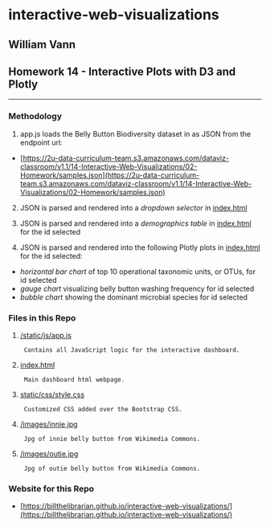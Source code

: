 # **interactive-web-visualizations**

## William Vann
## Homework 14 - **Interactive Plots with D3 and Plotly**
<hr>


### **Methodology**



1. app.js loads the Belly Button Biodiversity dataset in as JSON from the endpoint url:

- [https://2u-data-curriculum-team.s3.amazonaws.com/dataviz-classroom/v1.1/14-Interactive-Web-Visualizations/02-Homework/samples.json](https://2u-data-curriculum-team.s3.amazonaws.com/dataviz-classroom/v1.1/14-Interactive-Web-Visualizations/02-Homework/samples.json)
      
2. JSON is parsed and rendered into a _dropdown selector_ in [index.html](index.html)

3. JSON is parsed and rendered into a _demographics table_ in [index.html](index.html) for the id selected

4. JSON is parsed and rendered into the following Plotly plots in [index.html](index.html) for the id selected:

- _horizontal bar chart_ of top 10 operational taxonomic units, or OTUs, for id selected
- _gauge chart_ visualizing belly button washing frequency for id selected
- _bubble chart_ showing the dominant microbial species for id selected

### **Files in this Repo**



1. [/static/js/app.js](app.js)

        Contains all JavaScript logic for the interactive dashboard.

2. [index.html](index.html)

        Main dashboard html webpage.

3. [static/css/style.css](static/css/style.css)

        Customized CSS added over the Bootstrap CSS. 

4. [/images/innie.jpg](innie.jpg)

        Jpg of innie belly button from Wikimedia Commons.

5. [/images/outie.jpg](outie.jpg)

        Jpg of outie belly button from Wikimedia Commons.

### **Website for this Repo**

- [https://billthelibrarian.github.io/interactive-web-visualizations/](https://billthelibrarian.github.io/interactive-web-visualizations/)